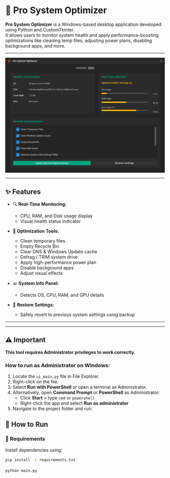 # 🧼 Pro System Optimizer

**Pro System Optimizer** is a Windows-based desktop application developed using Python and CustomTkinter.  
It allows users to monitor system health and apply performance-boosting optimizations like cleaning temp files, adjusting power plans, disabling background apps, and more.

---

![Screenshot](assets/screenshot.png)

---

## ✨ Features

- 🔍 **Real-Time Monitoring:**
  - CPU, RAM, and Disk usage display
  - Visual health status indicator

- 🧹 **Optimization Tools:**
  - Clean temporary files
  - Empty Recycle Bin
  - Clear DNS & Windows Update cache
  - Defrag / TRIM system drive
  - Apply high-performance power plan
  - Disable background apps
  - Adjust visual effects

- 📊 **System Info Panel:**
  - Detects OS, CPU, RAM, and GPU details

- 💾 **Restore Settings:**
  - Safely revert to previous system settings using backup

---
---

## ⚠️ Important

**This tool requires Administrator privileges to work correctly.**

### How to run as Administrator on Windows:

1. Locate the `ui_main.py` file in File Explorer.
2. Right-click on the file.
3. Select **Run with PowerShell** or open a terminal as Administrator.
4. Alternatively, open **Command Prompt** or **PowerShell** as Administrator:
   - Click **Start** > type `cmd` or `powershell`
   - Right-click the app and select **Run as administrator**
5. Navigate to the project folder and run:




## 🚀 How to Run

### 🔧 Requirements

Install dependencies using:

```bash
pip install -r requirements.txt

python main.py

